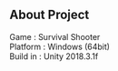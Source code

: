 ## About Project 
Game : Survival Shooter <br>
Platform : Windows (64bit) <br>
Build in : Unity 2018.3.1f
